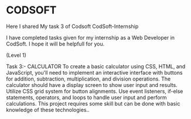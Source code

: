 # CODSOFT
Here I shared My task 3 of Codsoft
CodSoft-Internship

I have completed tasks given for my internship as a Web Developer in CodSoft. I hope it will be helpfull for you.

(Level 1)

Task 3:- CALCULATOR To create a basic calculator using CSS, HTML, and JavaScript, you'll need to implement an interactive interface with buttons for addition, subtraction, multiplication, and division operations. The calculator should have a display screen to show user input and results. Utilize CSS grid system for button alignments. Use event listeners, if-else statements, operators, and loops to handle user input and perform calculations. This project requires some skill but can be done with basic knowledge of these technologies..
